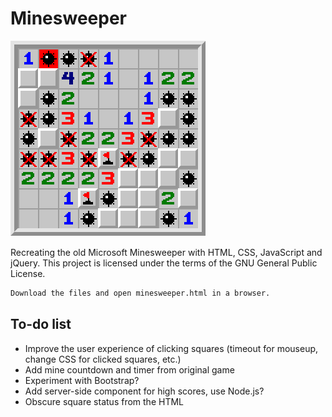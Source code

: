 # Minesweeper

![Sample Minesweeper play](./images/sample_play.png)

Recreating the old Microsoft Minesweeper with HTML, CSS, JavaScript and jQuery.
This project is licensed under the terms of the GNU General Public License.
```bash
Download the files and open minesweeper.html in a browser.
```
## To-do list
* Improve the user experience of clicking squares (timeout for mouseup, change
  CSS for clicked squares, etc.)
* Add mine countdown and timer from original game
* Experiment with Bootstrap?
* Add server-side component for high scores, use Node.js?
* Obscure square status from the HTML

